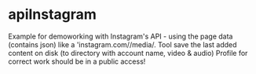 # apiInstagram

Example for demoworking with Instagram's API - using the page data (contains json) like a 'instagram.com/<username>/media/.
Tool save the last added content on disk (to directory with account name, video & audio) 
Profile for correct work should be in a public access! 

